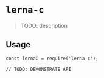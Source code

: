 # `lerna-c`

> TODO: description

## Usage

```
const lernaC = require('lerna-c');

// TODO: DEMONSTRATE API
```
